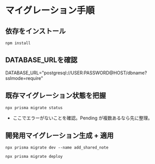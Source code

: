 # マイグレーション手順

## 依存をインストール

```console
npm install
```

## DATABASE_URLを確認

DATABASE_URL="postgresql://USER:PASSWORD@HOST/dbname?sslmode=require"

## 既存マイグレーション状態を把握

```console
npx prisma migrate status
```

- ここでエラーがないことを確認。Pending が複数あるなら先に整理。

## 開発用マイグレーション生成 + 適用

```console
npx prisma migrate dev --name add_shared_note
```

```console
npx prisma migrate deploy
```

